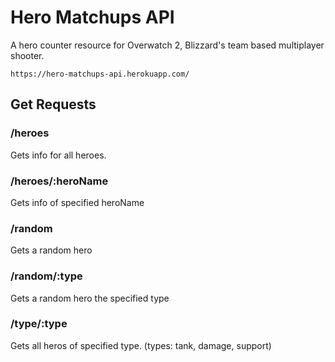 # Hero Matchups API

A hero counter resource for Overwatch 2, Blizzard's team based multiplayer shooter.

`https://hero-matchups-api.herokuapp.com/`

## Get Requests

### /heroes
Gets info for all heroes.

### /heroes/:heroName
Gets info of specified heroName

### /random
Gets a random hero

### /random/:type
Gets a random hero the specified type

### /type/:type
Gets all heros of specified type. (types: tank, damage, support)